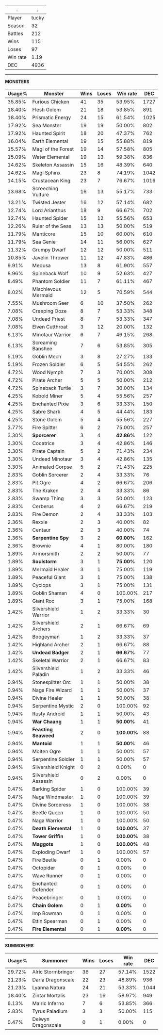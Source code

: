 .|.
|-|-
Player|tucky
Season|32
Battles|212
Wins|115
Loses|97
Win rate|1.19
DEC|4936

---
**MONSTERS**

Usage%|Monster|Wins|Loses|Win rate|DEC|
-|-|-|-|-|-|
35.85%|Furious Chicken|41|35|53.95%|1727|
18.40%|Flesh Golem|21|18|53.85%|891|
18.40%|Prismatic Energy|24|15|61.54%|1025|
17.92%|Sea Monster|19|19|50.00%|802|
17.92%|Haunted Spirit|18|20|47.37%|762|
16.04%|Earth Elemental|19|15|55.88%|819|
15.57%|Magi of the Forest|19|14|57.58%|805|
15.09%|Water Elemental|19|13|59.38%|836|
14.62%|Skeleton Assassin|15|16|48.39%|640|
14.62%|Magi Sphinx|23|8|74.19%|1042|
14.15%|Crustacean King|23|7|76.67%|1016|
13.68%|Screeching Vulture|16|13|55.17%|733|
13.21%|Twisted Jester|16|12|57.14%|682|
12.74%|Lord Arianthus|18|9|66.67%|702|
12.74%|Haunted Spider|15|12|55.56%|653|
12.26%|Ruler of the Seas|13|13|50.00%|519|
11.79%|Manticore|15|10|60.00%|610|
11.79%|Sea Genie|14|11|56.00%|627|
11.32%|Grumpy Dwarf|12|12|50.00%|511|
10.85%|Javelin Thrower|11|12|47.83%|486|
9.91%|Medusa|13|8|61.90%|557|
8.96%|Spineback Wolf|10|9|52.63%|427|
8.49%|Phantom Soldier|11|7|61.11%|467|
8.02%|Mischievous Mermaid|12|5|70.59%|544|
7.55%|Mushroom Seer|6|10|37.50%|262|
7.08%|Creeping Ooze|8|7|53.33%|348|
7.08%|Undead Priest|8|7|53.33%|347|
7.08%|Elven Cutthroat|3|12|20.00%|132|
6.13%|Minotaur Warrior|6|7|46.15%|268|
6.13%|Screaming Banshee|7|6|53.85%|305|
5.19%|Goblin Mech|3|8|27.27%|133|
5.19%|Frozen Soldier|6|5|54.55%|262|
4.72%|Wood Nymph|7|3|70.00%|308|
4.72%|Pirate Archer|5|5|50.00%|212|
4.72%|Spineback Turtle|3|7|30.00%|134|
4.25%|Kobold Miner|5|4|55.56%|257|
4.25%|Enchanted Pixie|3|6|33.33%|150|
4.25%|Sabre Shark|4|5|44.44%|183|
4.25%|Stone Golem|5|4|55.56%|227|
3.77%|Fire Spitter|6|2|75.00%|257|
3.30%|**Sporcerer**|3|4|**42.86%**|122|
3.30%|Cocatrice|3|4|42.86%|146|
3.30%|Pirate Captain|5|2|71.43%|234|
3.30%|Undead Minotaur|3|4|42.86%|135|
3.30%|Animated Corpse|5|2|71.43%|225|
2.83%|Goblin Sorcerer|2|4|33.33%|76|
2.83%|Pit Ogre|4|2|66.67%|206|
2.83%|The Kraken|2|4|33.33%|86|
2.83%|Swamp Thing|3|3|50.00%|123|
2.83%|Cerberus|4|2|66.67%|219|
2.83%|Fire Demon|2|4|33.33%|103|
2.36%|Rexxie|2|3|40.00%|82|
2.36%|Centaur|2|3|40.00%|74|
2.36%|**Serpentine Spy**|3|2|**60.00%**|162|
2.36%|Brownie|4|1|80.00%|180|
1.89%|Armorsmith|2|2|50.00%|77|
1.89%|**Soulstorm**|3|1|**75.00%**|120|
1.89%|Mermaid Healer|3|1|75.00%|119|
1.89%|Peaceful Giant|3|1|75.00%|138|
1.89%|Cyclops|3|1|75.00%|131|
1.89%|Goblin Shaman|4|0|100.00%|217|
1.89%|Giant Roc|3|1|75.00%|168|
1.42%|Silvershield Warrior|1|2|33.33%|30|
1.42%|Silvershield Archers|2|1|66.67%|69|
1.42%|Boogeyman|1|2|33.33%|37|
1.42%|Highland Archer|2|1|66.67%|88|
1.42%|**Undead Badger**|2|1|**66.67%**|77|
1.42%|Skeletal Warrior|2|1|66.67%|83|
1.42%|Silvershield Paladin|1|2|33.33%|46|
0.94%|Stonesplitter Orc|1|1|50.00%|38|
0.94%|Naga Fire Wizard|1|1|50.00%|37|
0.94%|Divine Healer|1|1|50.00%|38|
0.94%|Serpentine Mystic|2|0|100.00%|92|
0.94%|Rusty Android|1|1|50.00%|43|
0.94%|**War Chaang**|1|1|**50.00%**|41|
0.94%|**Feasting Seaweed**|2|0|**100.00%**|88|
0.94%|**Mantoid**|1|1|**50.00%**|46|
0.94%|Molten Ogre|1|1|50.00%|57|
0.94%|Serpentine Soldier|1|1|50.00%|57|
0.94%|Silvershield Knight|0|2|0.00%|0|
0.94%|Silvershield Assassin|0|2|0.00%|0|
0.47%|Barking Spider|1|0|100.00%|39|
0.47%|Naga Windmaster|1|0|100.00%|39|
0.47%|Divine Sorceress|1|0|100.00%|38|
0.47%|Beetle Queen|1|0|100.00%|50|
0.47%|Naga Warrior|1|0|100.00%|50|
0.47%|**Death Elemental**|1|0|**100.00%**|37|
0.47%|**Tower Griffin**|1|0|**100.00%**|38|
0.47%|**Maggots**|1|0|**100.00%**|48|
0.47%|Exploding Dwarf|1|0|100.00%|57|
0.47%|Fire Beetle|0|1|0.00%|0|
0.47%|Octopider|0|1|0.00%|0|
0.47%|Wave Runner|0|1|0.00%|0|
0.47%|Enchanted Defender|0|1|0.00%|0|
0.47%|Peacebringer|0|1|0.00%|0|
0.47%|**Chain Golem**|0|1|**0.00%**|0|
0.47%|Imp Bowman|0|1|0.00%|0|
0.47%|Ettin Spearman|0|1|0.00%|0|
0.47%|**Fire Elemental**|0|1|**0.00%**|0|

---
**SUMMONERS**

Usage%|Summoner|Wins|Loses|Win rate|DEC|
-|-|-|-|-|-|
29.72%|Alric Stormbringer|36|27|57.14%|1522|
21.23%|Daria Dragonscale|22|23|48.89%|936|
21.23%|Lyanna Natura|24|21|53.33%|1044|
18.40%|Zintar Mortalis|23|16|58.97%|949|
6.13%|Malric Inferno|7|6|53.85%|366|
2.83%|Tyrus Paladium|3|3|50.00%|115|
0.47%|Delwyn Dragonscale|0|1|0.00%|0|

